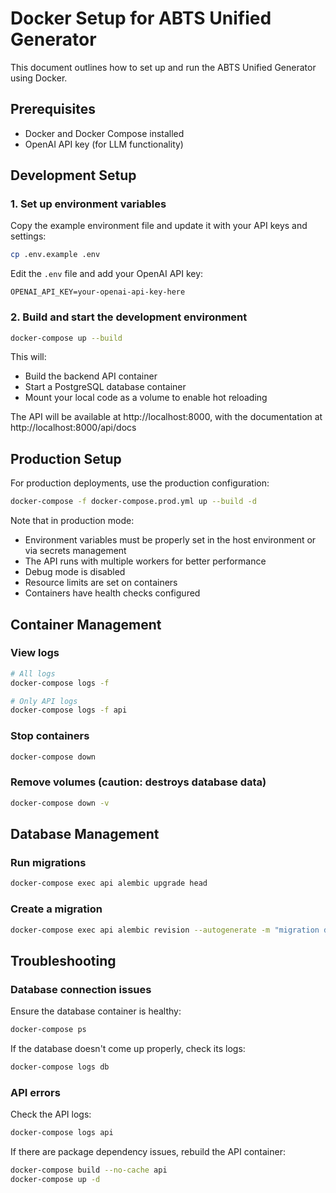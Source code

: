 # Docker Setup for ABTS Unified Generator

This document outlines how to set up and run the ABTS Unified Generator using Docker.

## Prerequisites

- Docker and Docker Compose installed
- OpenAI API key (for LLM functionality)

## Development Setup

### 1. Set up environment variables

Copy the example environment file and update it with your API keys and settings:

```bash
cp .env.example .env
```

Edit the `.env` file and add your OpenAI API key:

```
OPENAI_API_KEY=your-openai-api-key-here
```

### 2. Build and start the development environment

```bash
docker-compose up --build
```

This will:
- Build the backend API container
- Start a PostgreSQL database container
- Mount your local code as a volume to enable hot reloading

The API will be available at http://localhost:8000, with the documentation at http://localhost:8000/api/docs

## Production Setup

For production deployments, use the production configuration:

```bash
docker-compose -f docker-compose.prod.yml up --build -d
```

Note that in production mode:
- Environment variables must be properly set in the host environment or via secrets management
- The API runs with multiple workers for better performance
- Debug mode is disabled
- Resource limits are set on containers
- Containers have health checks configured

## Container Management

### View logs

```bash
# All logs
docker-compose logs -f

# Only API logs
docker-compose logs -f api
```

### Stop containers

```bash
docker-compose down
```

### Remove volumes (caution: destroys database data)

```bash
docker-compose down -v
```

## Database Management

### Run migrations

```bash
docker-compose exec api alembic upgrade head
```

### Create a migration

```bash
docker-compose exec api alembic revision --autogenerate -m "migration description"
```

## Troubleshooting

### Database connection issues

Ensure the database container is healthy:

```bash
docker-compose ps
```

If the database doesn't come up properly, check its logs:

```bash
docker-compose logs db
```

### API errors

Check the API logs:

```bash
docker-compose logs api
```

If there are package dependency issues, rebuild the API container:

```bash
docker-compose build --no-cache api
docker-compose up -d
``` 